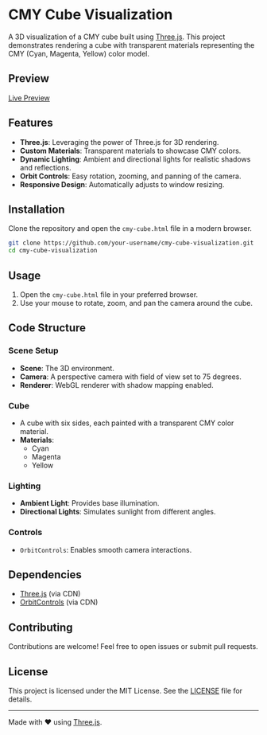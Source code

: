 # CMY Cube Visualization

A 3D visualization of a CMY cube built using [Three.js](https://threejs.org/). This project demonstrates rendering a cube with transparent materials representing the CMY (Cyan, Magenta, Yellow) color model.

## Preview

<a href="https://makalin.github.io/CMY-Cube/cmy-cube.html" target="_blank">Live Preview</a>

## Features

- **Three.js**: Leveraging the power of Three.js for 3D rendering.
- **Custom Materials**: Transparent materials to showcase CMY colors.
- **Dynamic Lighting**: Ambient and directional lights for realistic shadows and reflections.
- **Orbit Controls**: Easy rotation, zooming, and panning of the camera.
- **Responsive Design**: Automatically adjusts to window resizing.

## Installation

Clone the repository and open the `cmy-cube.html` file in a modern browser.

```bash
git clone https://github.com/your-username/cmy-cube-visualization.git
cd cmy-cube-visualization
```

## Usage

1. Open the `cmy-cube.html` file in your preferred browser.
2. Use your mouse to rotate, zoom, and pan the camera around the cube.

## Code Structure

### Scene Setup

- **Scene**: The 3D environment.
- **Camera**: A perspective camera with field of view set to 75 degrees.
- **Renderer**: WebGL renderer with shadow mapping enabled.

### Cube

- A cube with six sides, each painted with a transparent CMY color material.
- **Materials**:
  - Cyan
  - Magenta
  - Yellow

### Lighting

- **Ambient Light**: Provides base illumination.
- **Directional Lights**: Simulates sunlight from different angles.

### Controls

- `OrbitControls`: Enables smooth camera interactions.

## Dependencies

- [Three.js](https://threejs.org/) (via CDN)
- [OrbitControls](https://threejs.org/docs/#examples/en/controls/OrbitControls) (via CDN)

## Contributing

Contributions are welcome! Feel free to open issues or submit pull requests.

## License

This project is licensed under the MIT License. See the [LICENSE](LICENSE) file for details.

---

Made with ❤️ using [Three.js](https://threejs.org/).
